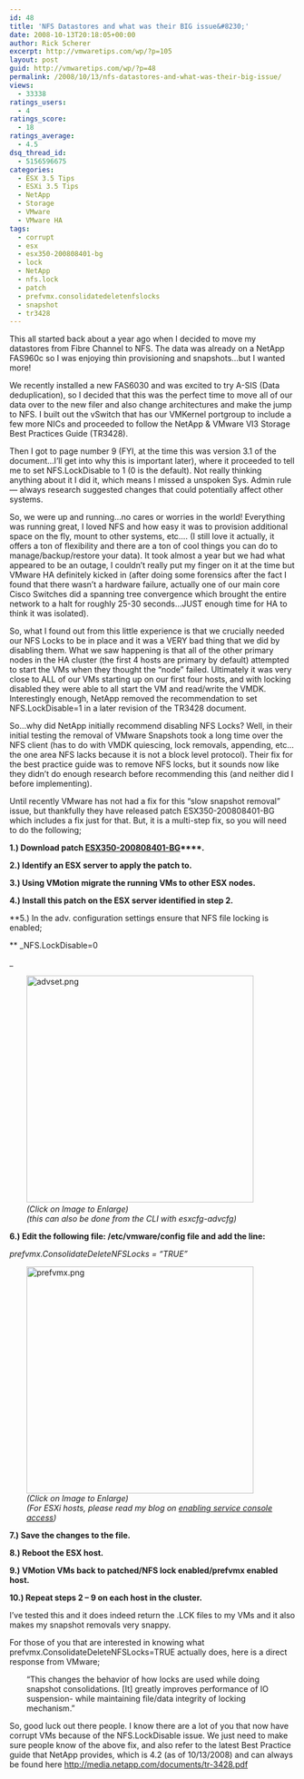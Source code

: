 ```yaml
---
id: 48
title: 'NFS Datastores and what was their BIG issue&#8230;'
date: 2008-10-13T20:18:05+00:00
author: Rick Scherer
excerpt: http://vmwaretips.com/wp/?p=105
layout: post
guid: http://vmwaretips.com/wp/?p=48
permalink: /2008/10/13/nfs-datastores-and-what-was-their-big-issue/
views:
  - 33338
ratings_users:
  - 4
ratings_score:
  - 18
ratings_average:
  - 4.5
dsq_thread_id:
  - 5156596675
categories:
  - ESX 3.5 Tips
  - ESXi 3.5 Tips
  - NetApp
  - Storage
  - VMware
  - VMware HA
tags:
  - corrupt
  - esx
  - esx350-200808401-bg
  - lock
  - NetApp
  - nfs.lock
  - patch
  - prefvmx.consolidatedeletenfslocks
  - snapshot
  - tr3428
---
```

This all started back about a year ago when I decided to move my datastores from Fibre Channel to NFS. The data was already on a NetApp FAS960c so I was enjoying thin provisioning and snapshots&#8230;but I wanted more!

<!--more-->

We recently installed a new FAS6030 and was excited to try A-SIS (Data deduplication), so I decided that this was the perfect time to move all of our data over to the new filer and also change architectures and make the jump to NFS. I built out the vSwitch that has our VMKernel portgroup to include a few more NICs and proceeded to follow the NetApp & VMware VI3 Storage Best Practices Guide (TR3428).

Then I got to page number 9 (FYI, at the time this was version 3.1 of the document&#8230;I&#8217;ll get into why this is important later), where it proceeded to tell me to set NFS.LockDisable to 1 (0 is the default). Not really thinking anything about it I did it, which means I missed a unspoken Sys. Admin rule &#8212; always research suggested changes that could potentially affect other systems.

So, we were up and running&#8230;no cares or worries in the world! Everything was running great, I loved NFS and how easy it was to provision additional space on the fly, mount to other systems, etc&#8230;. (I still love it actually, it offers a ton of flexibility and there are a ton of cool things you can do to manage/backup/restore your data). It took almost a year but we had what appeared to be an outage, I couldn&#8217;t really put my finger on it at the time but VMware HA definitely kicked in (after doing some forensics after the fact I found that there wasn&#8217;t a hardware failure, actually one of our main core Cisco Switches did a spanning tree convergence which brought the entire network to a halt for roughly 25-30 seconds&#8230;JUST enough time for HA to think it was isolated).

So, what I found out from this little experience is that we crucially needed our NFS Locks to be in place and it was a VERY bad thing that we did by disabling them. What we saw happening is that all of the other primary nodes in the HA cluster (the first 4 hosts are primary by default) attempted to start the VMs when they thought the &#8220;node&#8221; failed. Ultimately it was very close to ALL of our VMs starting up on our first four hosts, and with locking disabled they were able to all start the VM and read/write the VMDK. Interestingly enough, NetApp removed the recommendation to set NFS.LockDisable=1 in a later revision of the TR3428 document.

So&#8230;why did NetApp initially recommend disabling NFS Locks? Well, in their initial testing the removal of VMware Snapshots took a long time over the NFS client (has to do with VMDK quiescing, lock removals, appending, etc&#8230; the one area NFS lacks because it is not a block level protocol). Their fix for the best practice guide was to remove NFS locks, but it sounds now like they didn&#8217;t do enough research before recommending this (and neither did I before implementing).

Until recently VMware has not had a fix for this &#8220;slow snapshot removal&#8221; issue, but thankfully they have released patch ESX350-200808401-BG which includes a fix just for that. But, it is a multi-step fix, so you will need to do the following;

**1.) Download patch [ESX350-200808401-BG](http://download3.vmware.com/software/esx/ESX350-200808401-BG.zip)****.**

**2.) Identify an ESX server to apply the patch to.**

**3.) Using VMotion migrate the running VMs to other ESX nodes.**

**4.) Install this patch on the ESX server identified in step 2.**

**5.) In the adv. configuration settings ensure that NFS file locking is enabled;
  
** _NFS.LockDisable=0
  
_ 

<p style="padding-left: 30px;">
  <a class="thickbox" href="http://vmwaretips.com/wp/wp-content/gallery/screenshots/advset.png"><img class="ngg-singlepic ngg-left" src="http://vmwaretips.com/wp/wp-content/gallery/screenshots/advset.png" alt="advset.png" width="400" /></a><span class="thickbox"><em><br /> (Click on Image to Enlarge)<br /> </em></span><em>(this can also be done from the CLI with esxcfg-advcfg)</em>
</p>

**6.) Edit the following file: /etc/vmware/config file and add the line:**
  
 _prefvmx.ConsolidateDeleteNFSLocks = &#8220;TRUE&#8221;_

<p style="padding-left: 30px;">
  <a class="thickbox" href="http://vmwaretips.com/wp/wp-content/gallery/screenshots/prefvmx.png"><img class="ngg-singlepic ngg-left" src="http://vmwaretips.com/wp/wp-content/gallery/screenshots/prefvmx.png" alt="prefvmx.png" width="400" /><br /> </a><span class="thickbox"><em>(Click on Image to Enlarge)<br /> (For ESXi hosts, please read my blog on <a href="http://vmwaretips.com/wp/2008/10/20/access-the-esxi-service-console/">enabling service console access</a>)</em></span>
</p>

**7.) Save the changes to the file.**

**8.) Reboot the ESX host.**

**9.) VMotion VMs back to patched/NFS lock enabled/prefvmx enabled host.**

**10.) Repeat steps 2 &#8211; 9 on each host in the cluster.**

I&#8217;ve tested this and it does indeed return the .LCK files to my VMs and it also makes my snapshot removals very snappy.

For those of you that are interested in knowing what prefvmx.ConsolidateDeleteNFSLocks=TRUE actually does, here is a direct response from VMware;

<p style="padding-left: 30px;">
  &#8220;This changes the behavior of how locks are used while doing snapshot consolidations. [It] greatly improves performance of IO suspension- while maintaining file/data integrity of locking mechanism.&#8221;
</p>

So, good luck out there people. I know there are a lot of you that now have corrupt VMs because of the NFS.LockDisable issue. We just need to make sure people know of the above fix, and also refer to the latest Best Practice guide that NetApp provides, which is 4.2 (as of 10/13/2008) and can always be found here <http://media.netapp.com/documents/tr-3428.pdf>
